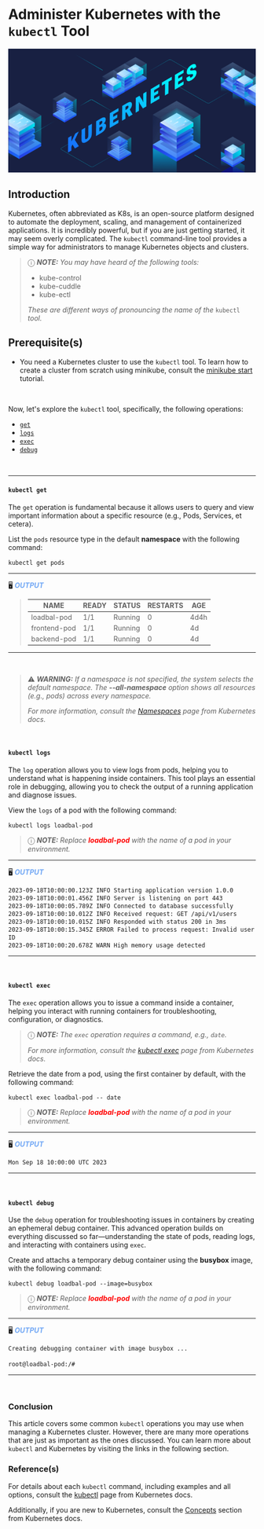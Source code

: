 # Administer Kubernetes with the `kubectl` Tool

![Kubernetes](https://raw.githubusercontent.com/xonixeus/spectrocloud-clone/lenardson-branch/static/kubernetes.png)

## Introduction
Kubernetes, often abbreviated as K8s, is an open-source platform designed to automate the deployment, scaling, and management of containerized applications. It is incredibly powerful, but if you are just getting started, it may seem overly complicated. The `kubectl` command-line tool provides a simple way for administrators to manage Kubernetes objects and clusters.

> &#9432; **_NOTE:_** _You may have heard of the following tools:_
> - kube-control
> - kube-cuddle
> - kube-ectl
>
>_These are different ways of pronouncing the name of the_ `kubectl` _tool._

## Prerequisite(s)
* You need a Kubernetes cluster to use the `kubectl` tool. To learn how to create a cluster from scratch using minikube, consult the [minikube start](https://minikube.sigs.k8s.io/docs/start/) tutorial.

<br>

Now, let's explore the `kubectl` tool, specifically, the following operations:

* [`get`](#kubectl-get)
* [`logs`](#kubectl-logs)
* [`exec`](#kubectl-exec)
* [`debug`](#kubectl-debug)

<br>

---

#### `kubectl get`
The `get` operation is fundamental because it allows users to query and view important information about a specific resource (e.g., Pods, Services, et cetera).

List the `pods` resource type in the default **namespace** with the following command:
```shell
kubectl get pods
```
---
&#128421; <span style="color:#72A8F5">***OUTPUT***</span>

>| NAME         | READY | STATUS  | RESTARTS | AGE  |
>|--------------|-------|---------|----------|------|
>| loadbal-pod  | 1/1   | Running | 0        | 4d4h |
>| frontend-pod | 1/1   | Running | 0        | 4d   |
>| backend-pod  | 1/1   | Running | 0        | 4d   |
---
<br>

>&#9888; **_WARNING:_** _If a namespace is not specified, the system selects the default namespace. The **--all-namespace** option shows all resources (e.g., pods) across every namespace._
> 
> _For more information, consult the [Namespaces](https://kubernetes.io/docs/concepts/overview/working-with-objects/namespaces/) page from Kubernetes docs._

<br>

#### `kubectl logs`
The `log` operation allows you to view logs from pods, helping you to understand what is happening inside containers. This tool plays an essential role in debugging, allowing you to check the output of a running application and diagnose issues.

View the `logs` of a pod with the following command:
```shell
kubectl logs loadbal-pod
```
> &#9432; **_NOTE:_** _Replace <span style="color:red">**loadbal-pod**</span> with the name of a pod in your environment._
---
&#128421; <span style="color:#72A8F5">***OUTPUT***</span>
```text
2023-09-18T10:00:00.123Z INFO Starting application version 1.0.0
2023-09-18T10:00:01.456Z INFO Server is listening on port 443
2023-09-18T10:00:05.789Z INFO Connected to database successfully
2023-09-18T10:00:10.012Z INFO Received request: GET /api/v1/users
2023-09-18T10:00:10.015Z INFO Responded with status 200 in 3ms
2023-09-18T10:00:15.345Z ERROR Failed to process request: Invalid user ID
2023-09-18T10:00:20.678Z WARN High memory usage detected
```
---

<br>

#### `kubectl exec`
The `exec` operation allows you to issue a command inside a container, helping you interact with running containers for troubleshooting, configuration, or diagnostics.

> &#9432; **_NOTE:_** _The `exec` operation requires a command, e.g., `date`._
> 
> _For more information, consult the [kubectl exec](https://kubernetes.io/docs/reference/kubectl/generated/kubectl_exec/) page from Kubernetes docs._

Retrieve the date from a pod, using the first container by default, with the following command:
```shell
kubectl exec loadbal-pod -- date
```
> &#9432; **_NOTE:_** _Replace <span style="color:red">**loadbal-pod**</span> with the name of a pod in your environment._
---
&#128421; <span style="color:#72A8F5">***OUTPUT***</span>
```text
Mon Sep 18 10:00:00 UTC 2023
```
---

<br>

#### `kubectl debug`
Use the `debug` operation for troubleshooting issues in containers by creating an ephemeral debug container. This advanced operation builds on everything discussed so far—understanding the state of pods, reading logs, and interacting with containers using `exec`.

Create and attachs a temporary debug container using the **busybox** image, with the following command:
```shell
kubectl debug loadbal-pod --image=busybox
```
> &#9432; **_NOTE:_** _Replace <span style="color:red">**loadbal-pod**</span> with the name of a pod in your environment._
> 
---
&#128421; <span style="color:#72A8F5">***OUTPUT***</span>
```text
Creating debugging container with image busybox ...

root@loadbal-pod:/#
```
---

<br>

### Conclusion
This article covers some common `kubectl` operations you may use when managing a Kubernetes cluster. However, there are many more operations that are just as important as the ones discussed. You can learn more about `kubectl` and Kubernetes by visiting the links in the following section.<br />

### Reference(s)
For details about each `kubectl` command, including examples and all options, consult the [kubectl](https://kubernetes.io/docs/reference/kubectl/generated/) page from Kubernetes docs.

Additionally, if you are new to Kubernetes, consult the [Concepts](https://kubernetes.io/docs/concepts/) section from Kubernetes docs.